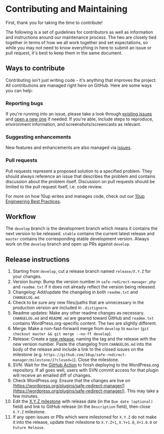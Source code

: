 # Contributing and Maintaining

First, thank you for taking the time to contribute!

The following is a set of guidelines for contributors as well as information and instructions around our maintenance process.  The two are closely tied together in terms of how we all work together and set expectations, so while you may not need to know everything in here to submit an issue or pull request, it's best to keep them in the same document.

## Ways to contribute

Contributing isn't just writing code - it's anything that improves the project.  All contributions are managed right here on GitHub.  Here are some ways you can help:

### Reporting bugs

If you're running into an issue, please take a look through [existing issues](/issues) and [open a new one](/issues/new) if needed.  If you're able, include steps to reproduce, environment information, and screenshots/screencasts as relevant.

### Suggesting enhancements

New features and enhancements are also managed via [issues](/issues).

### Pull requests

Pull requests represent a proposed solution to a specified problem.  They should always reference an issue that describes the problem and contains discussion about the problem itself.  Discussion on pull requests should be limited to the pull request itself, i.e. code review.

For more on how 10up writes and manages code, check out our [10up Engineering Best Practices](https://10up.github.io/Engineering-Best-Practices/).

## Workflow

The `develop` branch is the development branch which means it contains the next version to be released.  `stable` contains the current latest release and `master` contains the corresponding stable development version.  Always work on the `develop` branch and open up PRs against `develop`.

## Release instructions

1. Starting from `develop`, cut a release branch named `release/X.Y.Z` for your changes.
2. Version bump: Bump the version number in `safe-redirect-manager.php` and `readme.txt` if it does not already reflect the version being released.
3. Changelog: Add/update the changelog in both `readme.txt` and `CHANGELOG.md`.
4. Check to be sure any new files/paths that are unnecessary in the production version are included in `.distignore`.
5. Readme updates: Make any other readme changes as necessary.  `CHANGELOG.md` and `README.md` are geared toward GitHub and `readme.txt` contains WordPress.org-specific content.  The two are slightly different.
6. Merge: Make a non-fast-forward merge from `develop` to `master` (`git checkout master && git merge --no-ff develop`).
7. Release: Create a [new release](https://github.com/10up/safe-redirect-manager/releases/new), naming the tag and the release with the new version number. Paste the changelog from `CHANGELOG.md` into the body of the release and include a link to the closed issues on the milestone (e.g. `https://github.com/10up/safe-redirect-manager/milestone/2?closed=1`).  Close the milestone.
8. SVN: Wait for the [GitHub Action](https://github.com/10up/safe-redirect-manager/actions) to finish deploying to the WordPress.org repository.  If all goes well, users with SVN commit access for that plugin will receive an emailed diff of changes.
9. Check WordPress.org: Ensure that the changes are live on [https://wordpress.org/plugins/safe-redirect-manager/](https://wordpress.org/plugins/safe-redirect-manager/). This may take a few minutes.
10. Edit the [X.Y.Z milestone](https://github.com/10up/safe-redirect-manager/milestone/#) with release date (in the `Due date (optional)` field) and link to GitHub release (in the `Description` field), then close `X.Y.Z` milestone.
11. If any open issues or PRs which were milestoned for `X.Y.Z` do not make it into the release, update their milestone to `X.Y.Z+1`, `X.Y+1.0`, `X+1.0.0` or `Future Release`.
